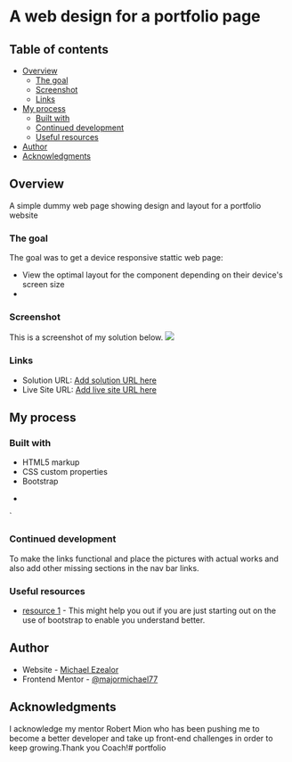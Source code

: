 # A web design for a portfolio page



## Table of contents

- [Overview](#overview)
  - [The goal](#the-goal)
  - [Screenshot](#screenshot)
  - [Links](#links)
- [My process](#my-process)
  - [Built with](#built-with)
  - [Continued development](#continued-development)
  - [Useful resources](#useful-resources)
- [Author](#author)
- [Acknowledgments](#acknowledgments)



## Overview
A simple dummy web page showing design and layout for a portfolio website 

### The goal

The goal was to get a device responsive stattic web page:

- View the optimal layout for the component depending on their device's screen size
- 

### Screenshot
This is a screenshot of my solution below.
![](images/screenshot.png)


### Links

- Solution URL: [Add solution URL here](https://your-solution-url.com)
- Live Site URL: [Add live site URL here](https://your-live-site-url.com)

## My process

### Built with

- HTML5 markup
- CSS custom properties
- Bootstrap 

*


`

### Continued development
To make the  links functional and place the pictures with actual works and also add other missing sections in the nav bar links.



### Useful resources

- [resource 1](https://www.youtube.com/watch?v=4sosXZsdy-s) - This might help you out if you are just starting out on the use of bootstrap to enable you understand better.

## Author

- Website - [Michael Ezealor](http://www.majormichael.com.ng/)
- Frontend Mentor - [@majormichael77](https://www.frontendmentor.io/profile/majormichael77)



## Acknowledgments

I acknowledge my mentor Robert Mion who has been pushing me to become a better developer and take up front-end challenges in order to keep growing.Thank you Coach!# portfolio
